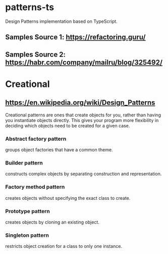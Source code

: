 # patterns-ts
Design Patterns implementation based on TypeScript. 

## Samples Source 1: https://refactoring.guru/
## Samples Source 2: https://habr.com/company/mailru/blog/325492/

# Creational
## https://en.wikipedia.org/wiki/Design_Patterns
Creational patterns are ones that create objects for you, rather than having you instantiate objects directly. This gives your program more flexibility in deciding which objects need to be created for a given case.

### Abstract factory pattern
groups object factories that have a common theme.
### Builder pattern
constructs complex objects by separating construction and representation.
### Factory method pattern
creates objects without specifying the exact class to create.
### Prototype pattern
creates objects by cloning an existing object.
### Singleton pattern
restricts object creation for a class to only one instance.
